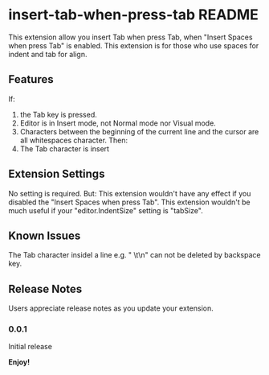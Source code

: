 # insert-tab-when-press-tab README

This extension allow you insert Tab when press Tab, when "Insert Spaces when press Tab" is enabled.
This extension is for those who use spaces for indent and tab for align.

## Features

If:
1. the Tab key is pressed.
2. Editor is in Insert mode, not Normal mode nor Visual mode.
3. Characters between the beginning of the current line and the cursor are all whitespaces character.
Then:
1. The Tab character is insert

## Extension Settings

No setting is required.
But:
This extension wouldn't have any effect if you disabled the "Insert Spaces when press Tab".
This extension wouldn't be much useful if your "editor.IndentSize" setting is "tabSize".

## Known Issues

The Tab character insidel a line e.g. "    \t\n" can not be deleted by backspace key.

## Release Notes

Users appreciate release notes as you update your extension.

### 0.0.1

Initial release

**Enjoy!**
